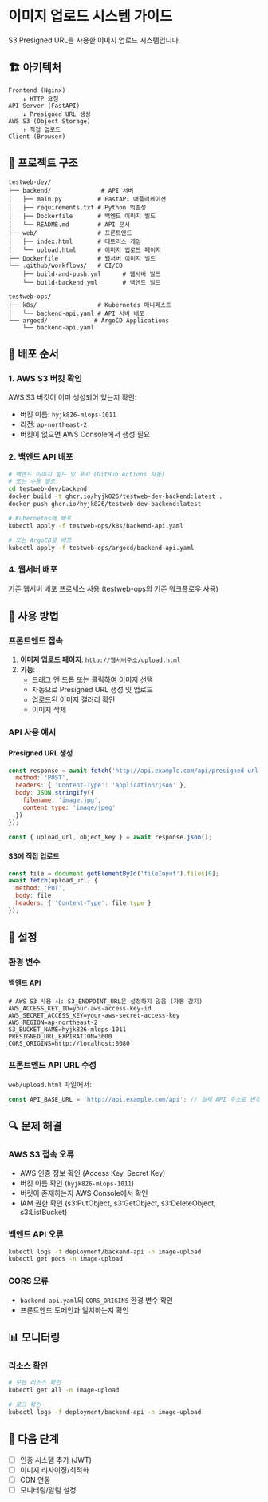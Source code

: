 # 이미지 업로드 시스템 가이드

S3 Presigned URL을 사용한 이미지 업로드 시스템입니다.

## 🏗️ 아키텍처

```
Frontend (Nginx)
    ↓ HTTP 요청
API Server (FastAPI)
    ↓ Presigned URL 생성
AWS S3 (Object Storage)
    ↑ 직접 업로드
Client (Browser)
```

## 📁 프로젝트 구조

```
testweb-dev/
├── backend/              # API 서버
│   ├── main.py          # FastAPI 애플리케이션
│   ├── requirements.txt # Python 의존성
│   ├── Dockerfile       # 백엔드 이미지 빌드
│   └── README.md        # API 문서
├── web/                 # 프론트엔드
│   ├── index.html       # 테트리스 게임
│   └── upload.html      # 이미지 업로드 페이지
├── Dockerfile           # 웹서버 이미지 빌드
└── .github/workflows/   # CI/CD
    ├── build-and-push.yml      # 웹서버 빌드
    └── build-backend.yml       # 백엔드 빌드

testweb-ops/
├── k8s/                 # Kubernetes 매니페스트
│   └── backend-api.yaml # API 서버 배포
└── argocd/             # ArgoCD Applications
    └── backend-api.yaml
```

## 🚀 배포 순서

### 1. AWS S3 버킷 확인

AWS S3 버킷이 이미 생성되어 있는지 확인:
- 버킷 이름: `hyjk826-mlops-1011`
- 리전: `ap-northeast-2`
- 버킷이 없으면 AWS Console에서 생성 필요

### 2. 백엔드 API 배포

```bash
# 백엔드 이미지 빌드 및 푸시 (GitHub Actions 자동)
# 또는 수동 빌드:
cd testweb-dev/backend
docker build -t ghcr.io/hyjk826/testweb-dev-backend:latest .
docker push ghcr.io/hyjk826/testweb-dev-backend:latest

# Kubernetes에 배포
kubectl apply -f testweb-ops/k8s/backend-api.yaml

# 또는 ArgoCD로 배포
kubectl apply -f testweb-ops/argocd/backend-api.yaml
```

### 4. 웹서버 배포

기존 웹서버 배포 프로세스 사용 (testweb-ops의 기존 워크플로우 사용)

## 📝 사용 방법

### 프론트엔드 접속

1. **이미지 업로드 페이지**: `http://웹서버주소/upload.html`
2. **기능**:
   - 드래그 앤 드롭 또는 클릭하여 이미지 선택
   - 자동으로 Presigned URL 생성 및 업로드
   - 업로드된 이미지 갤러리 확인
   - 이미지 삭제

### API 사용 예시

#### Presigned URL 생성
```javascript
const response = await fetch('http://api.example.com/api/presigned-url', {
  method: 'POST',
  headers: { 'Content-Type': 'application/json' },
  body: JSON.stringify({
    filename: 'image.jpg',
    content_type: 'image/jpeg'
  })
});

const { upload_url, object_key } = await response.json();
```

#### S3에 직접 업로드
```javascript
const file = document.getElementById('fileInput').files[0];
await fetch(upload_url, {
  method: 'PUT',
  body: file,
  headers: { 'Content-Type': file.type }
});
```

## 🔧 설정

### 환경 변수

#### 백엔드 API
```env
# AWS S3 사용 시: S3_ENDPOINT_URL은 설정하지 않음 (자동 감지)
AWS_ACCESS_KEY_ID=your-aws-access-key-id
AWS_SECRET_ACCESS_KEY=your-aws-secret-access-key
AWS_REGION=ap-northeast-2
S3_BUCKET_NAME=hyjk826-mlops-1011
PRESIGNED_URL_EXPIRATION=3600
CORS_ORIGINS=http://localhost:8080
```

### 프론트엔드 API URL 수정

`web/upload.html` 파일에서:
```javascript
const API_BASE_URL = 'http://api.example.com/api'; // 실제 API 주소로 변경
```

## 🔍 문제 해결

### AWS S3 접속 오류
- AWS 인증 정보 확인 (Access Key, Secret Key)
- 버킷 이름 확인 (`hyjk826-mlops-1011`)
- 버킷이 존재하는지 AWS Console에서 확인
- IAM 권한 확인 (s3:PutObject, s3:GetObject, s3:DeleteObject, s3:ListBucket)

### 백엔드 API 오류
```bash
kubectl logs -f deployment/backend-api -n image-upload
kubectl get pods -n image-upload
```

### CORS 오류
- `backend-api.yaml`의 `CORS_ORIGINS` 환경 변수 확인
- 프론트엔드 도메인과 일치하는지 확인

## 📊 모니터링

### 리소스 확인
```bash
# 모든 리소스 확인
kubectl get all -n image-upload

# 로그 확인
kubectl logs -f deployment/backend-api -n image-upload
```

## 🎯 다음 단계

- [ ] 인증 시스템 추가 (JWT)
- [ ] 이미지 리사이징/최적화
- [ ] CDN 연동
- [ ] 모니터링/알림 설정

